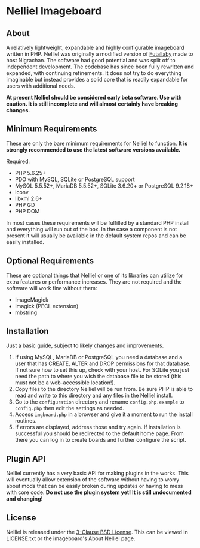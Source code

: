 # Nelliel Imageboard
## About
A relatively lightweight, expandable and highly configurable imageboard written in PHP. Nelliel was originally a modified version of [Futallaby](https://www.1chan.net/futallaby/) made to host Nigrachan. The software had good potential and was split off to independent development. The codebase has since been fully rewritten and expanded, with continuing refinements. It does not try to do everything imaginable but instead provides a solid core that is readily expandable for users with additional needs.

**At present Nelliel should be considered early beta software. Use with caution. It is still incomplete and will almost certainly have breaking changes.**

## Minimum Requirements
These are only the bare minimum requirements for Nelliel to function. **It is strongly recommended to use the latest software versions available.**

Required:
- PHP 5.6.25+
- PDO with MySQL, SQLite or PostgreSQL support
- MySQL 5.5.52+, MariaDB 5.5.52+, SQLite 3.6.20+ or PostgreSQL 9.2.18+
- iconv
- libxml 2.6+
- PHP GD
- PHP DOM

In most cases these requirements will be fulfilled by a standard PHP install and everything will run out of the box. In the case a component is not present it will usually be available in the default system repos and can be easily installed.

## Optional Requirements
These are optional things that Nelliel or one of its libraries can utilize for extra features or performance increases. They are not required and the software will work fine without them:
- ImageMagick
- Imagick (PECL extension)
- mbstring

## Installation
Just a basic guide, subject to likely changes and improvements.

1. If using MySQL, MariaDB or PostgreSQL you need a database and a user that has CREATE, ALTER and DROP permissions for that database. If not sure how to set this up, check with your host. For SQLite you just need the path to where you wish the database file to be stored (this must not be a web-accessible location!).
2. Copy files to the directory Nelliel will be run from. Be sure PHP is able to read and write to this directory and any files in the Nelliel install.
3. Go to the `configuration` directory and rename `config.php.example` to `config.php` then edit the settings as needed.
4. Access `imgboard.php` in a browser and give it a moment to run the install routines.
5. If errors are displayed, address those and try again. If installation is successful you should be redirected to the default home page. From there you can log in to create boards and further configure the script.

## Plugin API
Nelliel currently has a very basic API for making plugins in the works. This will eventually allow extension of the software without having to worry about mods that can be easily broken during updates or having to mess with core code. **Do not use the plugin system yet! It is still undocumented and changing!**

## License
Nelliel is released under the [3-Clause BSD License](https://opensource.org/licenses/BSD-3-Clause). This can be viewed in LICENSE.txt or the imageboard's About Nelliel page.